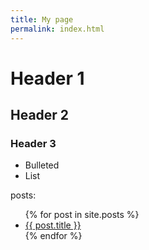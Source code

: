 ```yaml
---
title: My page
permalink: index.html
---
```

# Header 1
## Header 2
### Header 3

- Bulleted
- List

posts:
<ul>
  {% for post in site.posts %}
    <li>
      <a href="{{ post.url }}">{{ post.title }}</a>
    </li>
  {% endfor %}
</ul>
